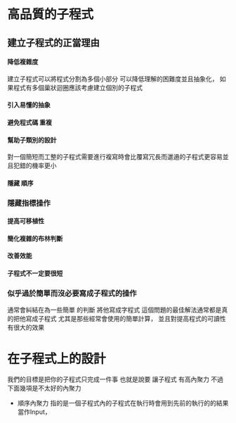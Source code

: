 # 高品質的子程式
##  建立子程式的正當理由
#### 降低複雜度
建立子程式可以將程式分割為多個小部分 可以降低理解的困難度並且抽象化， 如果程式有多個巢狀迴圈應該考慮建立個別的子程式
#### 引入易懂的抽象
####  避免程式碼 重複
#### 幫助子類別的設計
對一個簡短而工整的子程式需要進行複寫時會比覆寫冗長而邋遢的子程式更容易並且犯錯的機率更小
#### 隱藏 順序
### 隱藏指標操作
#### 提高可移植性
#### 簡化複雜的布林判斷
#### 改善效能
####  子程式不一定要很短
### 似乎過於簡單而沒必要寫成子程式的操作
通常會糾結在為一些簡單 的判斷 將他寫成字程式 這個問題的最佳解法通常都是真的把他寫成子程式 尤其是那些經常會使用的簡單計算， 並且對提高程式的可讀性有很大的效果
# 在子程式上的設計
我們的目標是把你的子程式只完成一件事
 也就是說要 讓子程式 有高內聚力
 不過下面幾項是不太好的內聚力
 -  順序內聚力
  指的是一個子程式內的子程式在執行時會用到先前的執行的的結果當作Input，
<!--stackedit_data:
eyJoaXN0b3J5IjpbMTA3NTI0MDU4LDQwMjIxMTkwLC0xMzMzOT
A4NjEyLC00ODk0ODIyNjUsLTYyMjMzNzcwMiwtMTkxMDE3MTc0
MiwtMjA4ODc0NjYxMl19
-->